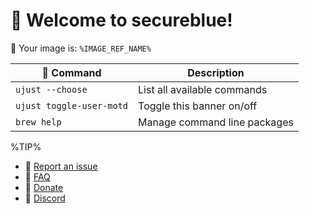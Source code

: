 # 󰌾 Welcome to secureblue!
󱋩 Your image is: `%IMAGE_REF_NAME%`

|  Command | Description |
| ------- | ----------- |
| `ujust --choose`  | List all available commands |
| `ujust toggle-user-motd` | Toggle this banner on/off |
| `brew help` | Manage command line packages | 

%TIP%

- **󰊤** [Report an issue](https://github.com/secureblue/secureblue/issues)
- **󰈙** [FAQ](https://github.com/secureblue/secureblue/blob/live/docs/FAQ.md)
- **** [Donate](https://github.com/secureblue/secureblue/blob/live/docs/DONATE.md)
- **󰙯** [Discord](https://discord.gg/qMTv5cKfbF)
